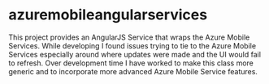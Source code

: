 azuremobileangularservices
==========================

This project provides an AngularJS Service that wraps the Azure Mobile Services. While developing I found issues trying to tie to the Azure Mobile Services especially around where updates were made and the UI would fail to refresh. Over development time I have worked to make this class more generic and to incorporate more advanced Azure Mobile Service features.

